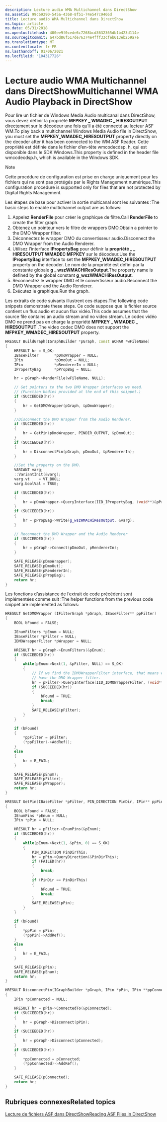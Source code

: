 ```yaml
---
description: Lecture audio WMA Multichannel dans DirectShow
ms.assetid: 99c69290-545a-4368-8f51-74e547c9466d
title: Lecture audio WMA Multichannel dans DirectShow
ms.topic: article
ms.date: 05/31/2018
ms.openlocfilehash: 400ee9f0cede6c7268bcd3632365db1b423d114e
ms.sourcegitcommit: a47bd86f517de76374e4fff33cfeb613eb259a7e
ms.translationtype: MT
ms.contentlocale: fr-FR
ms.lasthandoff: 01/06/2021
ms.locfileid: "104317726"
---
```

# <a name="multichannel-wma-audio-playback-in-directshow"></a><span data-ttu-id="e9693-103">Lecture audio WMA Multichannel dans DirectShow</span><span class="sxs-lookup"><span data-stu-id="e9693-103">Multichannel WMA Audio Playback in DirectShow</span></span>

<span data-ttu-id="e9693-104">Pour lire un fichier de Windows Media Audio multicanal dans DirectShow, vous devez définir la propriété **MFPKEY \_ WMADEC \_ HIRESOUTPUT** directement sur le décodeur une fois qu’il a été connecté au lecteur ASF WM.</span><span class="sxs-lookup"><span data-stu-id="e9693-104">To play back a multichannel Windows Media Audio file in DirectShow, you must set the **MFPKEY\_WMADEC\_HIRESOUTPUT** property directly on the decoder after it has been connected to the WM ASF Reader.</span></span> <span data-ttu-id="e9693-105">Cette propriété est définie dans le fichier d’en-tête wmcodecdsp. h, qui est disponible dans le SDK Windows.</span><span class="sxs-lookup"><span data-stu-id="e9693-105">This property is defined in the header file wmcodecdsp.h, which is available in the Windows SDK.</span></span>

> [!Note]  
> <span data-ttu-id="e9693-106">Cette procédure de configuration est prise en charge uniquement pour les fichiers qui ne sont pas protégés par le Rights Management numérique.</span><span class="sxs-lookup"><span data-stu-id="e9693-106">This configuration procedure is supported only for files that are not protected by Digital Rights Management.</span></span>

 

<span data-ttu-id="e9693-107">Les étapes de base pour activer la sortie multicanal sont les suivantes :</span><span class="sxs-lookup"><span data-stu-id="e9693-107">The basic steps to enable multichannel output are as follows:</span></span>

1.  <span data-ttu-id="e9693-108">Appelez **RenderFile** pour créer le graphique de filtre.</span><span class="sxs-lookup"><span data-stu-id="e9693-108">Call **RenderFile** to create the filter graph.</span></span>
2.  <span data-ttu-id="e9693-109">Obtenez un pointeur vers le filtre de wrappers DMO.</span><span class="sxs-lookup"><span data-stu-id="e9693-109">Obtain a pointer to the DMO Wrapper filter.</span></span>
3.  <span data-ttu-id="e9693-110">Déconnectez le wrapper DMO du convertisseur audio.</span><span class="sxs-lookup"><span data-stu-id="e9693-110">Disconnect the DMO Wrapper from the Audio Renderer.</span></span>
4.  <span data-ttu-id="e9693-111">Utilisez l’interface **IPropertyBag** pour définir la **propriété \_ \_ HIRESOUTPUT WMADEC MFPKEY** sur le décodeur.</span><span class="sxs-lookup"><span data-stu-id="e9693-111">Use the **IPropertyBag** interface to set the **MFPKEY\_WMADEC\_HIRESOUTPUT** property on the decoder.</span></span> <span data-ttu-id="e9693-112">Le nom de la propriété est défini par la constante globale **g \_ wszWMACHiResOutput**.</span><span class="sxs-lookup"><span data-stu-id="e9693-112">The property name is defined by the global constant **g\_wszWMACHiResOutput**.</span></span>
5.  <span data-ttu-id="e9693-113">Reconnectez le wrapper DMO et le convertisseur audio.</span><span class="sxs-lookup"><span data-stu-id="e9693-113">Reconnect the DMO Wrapper and the Audio Renderer.</span></span>
6.  <span data-ttu-id="e9693-114">Exécutez le graphique.</span><span class="sxs-lookup"><span data-stu-id="e9693-114">Run the graph.</span></span>

<span data-ttu-id="e9693-115">Les extraits de code suivants illustrent ces étapes.</span><span class="sxs-lookup"><span data-stu-id="e9693-115">The following code snippets demonstrate these steps.</span></span> <span data-ttu-id="e9693-116">Ce code suppose que le fichier source contient un flux audio et aucun flux vidéo.</span><span class="sxs-lookup"><span data-stu-id="e9693-116">This code assumes that the source file contains an audio stream and no video stream.</span></span> <span data-ttu-id="e9693-117">Le codec vidéo DMO ne prend pas en charge la propriété **MFPKEY \_ WMADEC \_ HIRESOUTPUT** .</span><span class="sxs-lookup"><span data-stu-id="e9693-117">The video codec DMO does not support the **MFPKEY\_WMADEC\_HIRESOUTPUT** property.</span></span>


```C++
HRESULT BuildGraph(IGraphBuilder *pGraph, const WCHAR *wFileName)
{
    HRESULT hr = S_OK;
    IBaseFilter       *pDmoWrapper = NULL;
    IPin              *pDmoOut = NULL;
    IPin              *pRendererIn = NULL;
    IPropertyBag      *pPropBag = NULL;

    hr = pGraph->RenderFile(wFileName, NULL);

    // Get pointers to the two DMO Wrapper interfaces we need.
    // (Function bodies provided at the end of this snippet.)
    if (SUCCEEDED(hr))
    {
        hr = GetDMOWrapper(pGraph, &pDmoWrapper); 
    }

    //Disconnect the DMO Wrapper from the Audio Renderer.
    if (SUCCEEDED(hr))
    {
        hr = GetPin(pDmoWrapper, PINDIR_OUTPUT, &pDmoOut);
    }
    if (SUCCEEDED(hr))
    {
        hr = DisconnectPin(pGraph, pDmoOut, &pRendererIn);
    }

    //Set the property on the DMO.
    VARIANT varg;
    ::VariantInit(&varg);
    varg.vt    = VT_BOOL;
    varg.boolVal = TRUE;

    if (SUCCEEDED(hr))
    {
        hr = pDmoWrapper->QueryInterface(IID_IPropertyBag, (void**)&pPropBag);
    }
    if (SUCCEEDED(hr))
    {
        hr = pPropBag->Write(g_wszWMACHiResOutput, &varg);
    }

    // Reconnect the DMO Wrapper and the Audio Renderer
    if (SUCCEEDED(hr))
    {
        hr = pGraph->Connect(pDmoOut, pRendererIn);
    }

    SAFE_RELEASE(pDmoWrapper);
    SAFE_RELEASE(pDmoOut);
    SAFE_RELEASE(pRendererIn);
    SAFE_RELEASE(pPropBag);
    return hr;
}
```



<span data-ttu-id="e9693-118">Les fonctions d’assistance de l’extrait de code précédent sont implémentées comme suit :</span><span class="sxs-lookup"><span data-stu-id="e9693-118">The helper functions from the previous code snippet are implemented as follows:</span></span>


```C++
HRESULT GetDMOWrapper (IFilterGraph *pGraph, IBaseFilter** ppFilter) 
{
    BOOL bFound = FALSE;

    IEnumFilters *pEnum = NULL;
    IBaseFilter *pFilter = NULL;
    IDMOWrapperFilter *pWrapper = NULL;

    HRESULT hr = pGraph->EnumFilters(&pEnum);
    if (SUCCEEDED(hr))
    {
        while(pEnum->Next(1, &pFilter, NULL) == S_OK)
        {
            // If we find the IDMOWrapperFilter interface, that means we 
            // have the DMO Wrapper filter. 
            hr = pFilter->QueryInterface(IID_IDMOWrapperFilter, (void**) &pWrapper);
            if (SUCCEEDED(hr))
            {
                bFound = TRUE;
                break;
            }
            SAFE_RELEASE(pFilter);
        }
    }

    if (bFound)
    {
        *ppFilter = pFilter;
        (*ppFilter)->AddRef();
    }
    else
    {
        hr = E_FAIL;
    }

    SAFE_RELEASE(pEnum);
    SAFE_RELEASE(pFilter);
    SAFE_RELEASE(pWrapper);
    return hr;
}

HRESULT GetPin(IBaseFilter *pFilter, PIN_DIRECTION PinDir, IPin** ppPin)
{
    BOOL bFound = FALSE;
    IEnumPins *pEnum = NULL;
    IPin *pPin = NULL;

    HRESULT hr = pFilter->EnumPins(&pEnum);
    if (SUCCEEDED(hr))
    {
        while(pEnum->Next(1, &pPin, 0) == S_OK)
        {
            PIN_DIRECTION PinDirThis;
            hr = pPin->QueryDirection(&PinDirThis);
            if (FAILED(hr))
            {
                break;
            }
            if (PinDir == PinDirThis)
            {
                bFound = TRUE;
                break;
            }
            SAFE_RELEASE(pPin);
        }
    }

    if (bFound)
    {
        *ppPin = pPin;
        (*ppPin)->AddRef();
    }
    else
    {
        hr = E_FAIL;
    }

    SAFE_RELEASE(pPin);
    SAFE_RELEASE(pEnum);
    return hr;
}

HRESULT DisconnectPin(IGraphBuilder *pGraph, IPin *pPin, IPin **ppConnected)
{
    IPin *pConnected = NULL;

    HRESULT hr = pPin->ConnectedTo(&pConnected);
    if (SUCCEEDED(hr))
    {
        hr = pGraph->Disconnect(pPin);
    }
    if (SUCCEEDED(hr))
    {
        hr = pGraph->Disconnect(pConnected);
    }
    if (SUCCEEDED(hr))
    {
        *ppConnected = pConnected;
        (*ppConnected)->AddRef();
    }

    SAFE_RELEASE(pConnected);
    return hr;
}
```



## <a name="related-topics"></a><span data-ttu-id="e9693-119">Rubriques connexes</span><span class="sxs-lookup"><span data-stu-id="e9693-119">Related topics</span></span>

<dl> <dt>

[<span data-ttu-id="e9693-120">Lecture de fichiers ASF dans DirectShow</span><span class="sxs-lookup"><span data-stu-id="e9693-120">Reading ASF Files in DirectShow</span></span>](reading-asf-files-in-directshow.md)
</dt> </dl>

 

 



